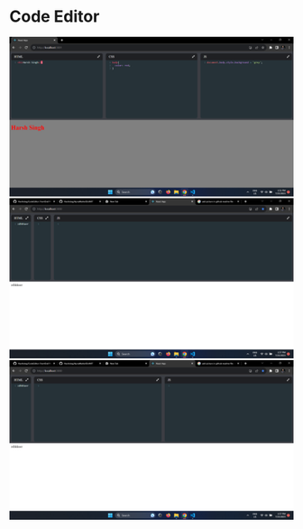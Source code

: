<h1> Code Editor </h1>
<img src= "img/Screenshot (223).png">
<img src= "img/Screenshot (224).png">
<img src= "img/Screenshot (225) - Copy.png">
